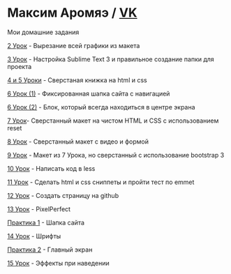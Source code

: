 

# Максим Аромяэ / [VK](https://vk.com/m.aromae)
Мои домашние задания


[2 Урок](https://github.com/makcarom/makcarom.github.io/tree/master/lesson_02) - Вырезание всей графики из макета


[3 Урок](https://github.com/makcarom/makcarom.github.io/tree/master/lessons_03) - Настройка Sublime Text 3 и правильное создание папки для проекта


[4 и 5 Уроки](makcarom.github.io/lessons_04_05) - Сверстаная книжка на html и css


[6 Урок (1)](makcarom.github.io/lesson_06.1) - Фиксированная шапка сайта с навигацией


[6 Урок (2)](makcarom.github.io/lesson_06.2) - Блок, который всегда находиться в центре экрана


[7 Урок](makcarom.github.io/lesson_07)- Сверстанный макет на чистом HTML и CSS с использованием reset


[8 Урок](makcarom.github.io/lesson_08) - Сверстанный макет с видео и формой


[9 Урок](makcarom.github.io/lesson_09) - Макет из 7 Урока, но сверстанный с использование bootstrap 3


[10 Урок](https://github.com/makcarom/makcarom.github.io/tree/master/lesson_10) - Написать код в less


[11 Урок](https://github.com/makcarom/makcarom.github.io/tree/master/lesson_11) - Сделать html и css сниппеты и пройти тест по emmet


[12 Урок](#) - Создать страницу на github


[13 Урок](makcarom.github.io/lesson_13) - PixelPerfect


[Практика 1](makcarom.github.io/lesson_14) - Шапка сайта


[14 Урок](makcarom.github.io/lesson_14.1) - Шрифты


[Практика 2](makcarom.github.io/lesson_15) - Главный экран


[15 Урок](makcarom.github.io/lesson_15.1) - Эффекты при наведении
